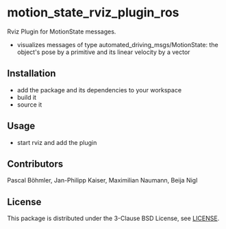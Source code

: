 # motion_state_rviz_plugin_ros
Rviz Plugin for MotionState messages.
* visualizes messages of type automated_driving_msgs/MotionState: the object's pose by a primitive and its linear velocity by a vector

## Installation
* add the package and its dependencies to your workspace
* build it
* source it

## Usage
* start rviz and add the plugin

## Contributors
Pascal Böhmler, Jan-Philipp Kaiser, Maximilian Naumann, Beija Nigl

## License
This package is distributed under the 3-Clause BSD License, see [LICENSE](LICENSE).

